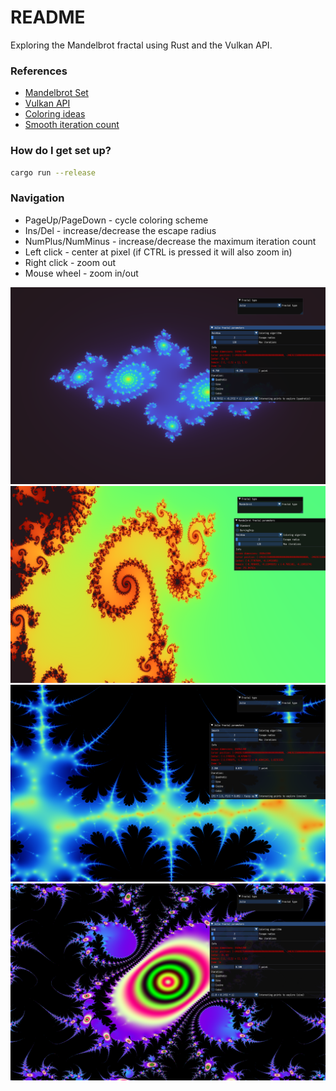 # README #

Exploring the Mandelbrot fractal using Rust and the Vulkan API.

### References ###

* [Mandelbrot Set](phttps://en.wikipedia.org/wiki/Mandelbrot_set)
* [Vulkan API](https://www.vulkan.org/)
* [Coloring ideas](https://iquilezles.org/articles/palettes/)
* [Smooth iteration count](https://iquilezles.org/articles/msetsmooth/)

### How do I get set up? ###

``` sh
cargo run --release
```

### Navigation ###
- PageUp/PageDown - cycle coloring scheme
- Ins/Del - increase/decrease the escape radius
- NumPlus/NumMinus - increase/decrease the maximum iteration count
- Left click - center at pixel (if CTRL is pressed it will also zoom in)
- Right click - zoom out
- Mouse wheel - zoom in/out

![thumbnail](./images/1.png)
![thumbnail](./images/2.png)
![thumbnail](./images/3.png)
![thumbnail](./images/4.png)
